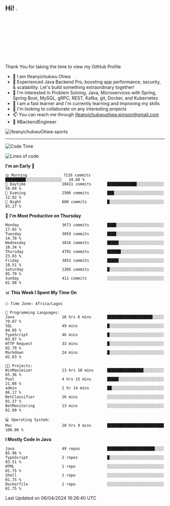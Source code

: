 <!-- BLOG-POST-LIST:START --><!-- BLOG-POST-LIST:END -->

## Hi! <img src="https://media.giphy.com/media/hvRJCLFzcasrR4ia7z/giphy.gif" width="4%"> 

Thank You for taking the time to view my GitHub Profile

- 👋 I am Ifeanyichukwu Otiwa
- 🚀 Experienced Java Backend Pro, boosting app performance, security, & scalability. Let's build something extraordinary together!
- 👀 I'm interested in Problem Solving, Java, Microservices with Spring, Spring Boot, MySQL, gRPC, REST, Kafka, git, Docker, and Kubernetes
- 🌱 I am a fast learner and I'm currently learning and improving my skills
- 💞️ I'm looking to collaborate on any interesting projects
- 📫 You can reach me through ifeanyichukwuotiwa.winson@gmail.com
- 🚀 #BackendEngineer

<p align="left" marginTop="10px"> <img src="https://komarev.com/ghpvc/?username=ifeanyichukwuOtiwa-sports&label=Profile%20views&color=0e75b6&style=for-the-badge" alt="ifeanyichukwuOtiwa-sports" /> </p>

***

<!--START_SECTION:waka-->
![Code Time](http://img.shields.io/badge/Code%20Time-2%2C380%20hrs%2049%20mins-blue)

![Lines of code](https://img.shields.io/badge/From%20Hello%20World%20I%27ve%20Written-4.9%20million%20lines%20of%20code-blue)

**I'm an Early 🐤** 

```text
🌞 Morning                7216 commits        █████████░░░░░░░░░░░░░░░░   34.68 % 
🌆 Daytime                10411 commits       █████████████░░░░░░░░░░░░   50.04 % 
🌃 Evening                2500 commits        ███░░░░░░░░░░░░░░░░░░░░░░   12.02 % 
🌙 Night                  680 commits         █░░░░░░░░░░░░░░░░░░░░░░░░   03.27 % 
```
📅 **I'm Most Productive on Thursday** 

```text
Monday                   3673 commits        ████░░░░░░░░░░░░░░░░░░░░░   17.65 % 
Tuesday                  3059 commits        ████░░░░░░░░░░░░░░░░░░░░░   14.70 % 
Wednesday                3816 commits        █████░░░░░░░░░░░░░░░░░░░░   18.34 % 
Thursday                 4791 commits        ██████░░░░░░░░░░░░░░░░░░░   23.03 % 
Friday                   3852 commits        █████░░░░░░░░░░░░░░░░░░░░   18.51 % 
Saturday                 1205 commits        █░░░░░░░░░░░░░░░░░░░░░░░░   05.79 % 
Sunday                   411 commits         ░░░░░░░░░░░░░░░░░░░░░░░░░   01.98 % 
```


📊 **This Week I Spent My Time On** 

```text
🕑︎ Time Zone: Africa/Lagos

💬 Programming Languages: 
Java                     16 hrs 6 mins       ████████████████████░░░░░   79.87 % 
SQL                      49 mins             █░░░░░░░░░░░░░░░░░░░░░░░░   04.05 % 
TypeScript               46 mins             █░░░░░░░░░░░░░░░░░░░░░░░░   03.87 % 
HTTP Request             33 mins             █░░░░░░░░░░░░░░░░░░░░░░░░   02.79 % 
Markdown                 24 mins             █░░░░░░░░░░░░░░░░░░░░░░░░   02.03 % 

🐱‍💻 Projects: 
WinMaximizer             13 hrs 10 mins      ████████████████░░░░░░░░░   65.36 % 
Pool                     4 hrs 15 mins       █████░░░░░░░░░░░░░░░░░░░░   21.08 % 
admin                    1 hr 14 mins        ██░░░░░░░░░░░░░░░░░░░░░░░   06.17 % 
BetClassifier            16 mins             ░░░░░░░░░░░░░░░░░░░░░░░░░   01.37 % 
BetMonitoring            13 mins             ░░░░░░░░░░░░░░░░░░░░░░░░░   01.09 % 

💻 Operating System: 
Mac                      20 hrs 9 mins       █████████████████████████   100.00 % 
```

**I Mostly Code in Java** 

```text
Java                     49 repos            █████████████████████░░░░   85.96 % 
TypeScript               2 repos             █░░░░░░░░░░░░░░░░░░░░░░░░   03.51 % 
HTML                     1 repo              ░░░░░░░░░░░░░░░░░░░░░░░░░   01.75 % 
Shell                    1 repo              ░░░░░░░░░░░░░░░░░░░░░░░░░   01.75 % 
Dockerfile               1 repo              ░░░░░░░░░░░░░░░░░░░░░░░░░   01.75 % 
```




 Last Updated on 06/04/2024 16:26:40 UTC
<!--END_SECTION:waka-->

<!--
<p align="center">
![trophy](https://github-profile-trophy.vercel.app/?username=ifeanyichukwuOtiwa-sports&theme=onedark) (https://github.com/ryo-ma/github-profile-trophy)
</p>
-->

<!---
ifeanyi-otiwa/ifeanyi-otiwa is a ✨ special ✨ repository because its `README.md` (this file) appears on your GitHub profile.
You can click the Preview link to take a look at your changes.
--->
